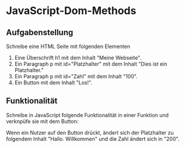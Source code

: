 # JavaScript-Dom-Methods

## Aufgabenstellung
Schreibe eine HTML Seite mit folgenden Elementen
1. Eine Überschrift h1 mit dem Inhalt "Meine Webseite".
2. Ein Paragraph p mit id="Platzhalter" mit dem Inhalt "Dies ist ein Platzhalter."
3. Ein Paragraph p mit id="Zahl" mit dem Inhalt "100".
4. Ein Button mit dem Inhalt "Los!".

## Funktionalität
Schreibe in JavaScript folgende Funktionalität in einer Funktion und verknpüfe sie mit dem Button:

Wenn ein Nutzer auf den Button drückt, ändert sich der Platzhalter zu folgendem Inhalt "Hallo. Willkommen" und die Zahl ändert sich in "200".
